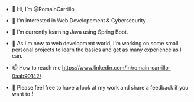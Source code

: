 - 👋 Hi, I’m @RomainCarrillo
- 👀 I’m interested in Web Developement & Cybersecurity
- 🌱 I’m currently learning Java using Spring Boot.
- 💞️ As I'm new to web development world, I'm working on some small personal projects to learn the basics and get as many experience as I can.
- 📫 How to reach me https://www.linkedin.com/in/romain-carrillo-0aab90142/

- 💬 Please feel free to have a look at my work and share a feedback if you want to ! 


<!---
RomainCarrillo/RomainCarrillo is a ✨ special ✨ repository because its `README.md` (this file) appears on your GitHub profile.
You can click the Preview link to take a look at your changes.
--->
